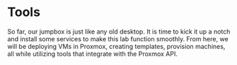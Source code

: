 # Tools

So far, our jumpbox is just like any old desktop. It is time to kick it up a notch and install some services to make this lab function smoothly. From here, we will be deploying VMs in Proxmox, creating templates, provision machines, all while utilizing tools that integrate with the Proxmox API. 
